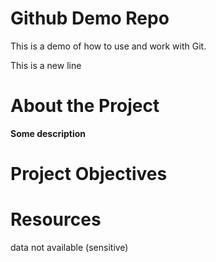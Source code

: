 # Github Demo Repo
This is a demo of how to use and work with Git.

This is a new line

# About the Project
**Some description**

# Project Objectives

# Resources
data not available (sensitive)